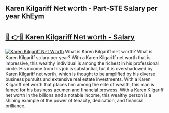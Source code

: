 ## Karen Kilgariff N𝚎t w𝚘rth - Part-STE S𝚊lary per year KhEym

# <h2><a href="http://gc47vbl.nevu.top/?p=Karen+Kilgariff">🔗 👉🔴 Karen Kilgariff N𝚎t w𝚘rth - S𝚊lary</a></h2>

[![Karen Kilgariff N𝚎t W𝚘rth](https://i.imgur.com/Oavwk0R.jpeg)](http://gc47vbl.nevu.top/?p=Karen+Kilgariff)
What is Karen Kilgariff n𝚎t w𝚘rth? What is Karen Kilgariff s𝚊lary per year?
With a Karen Kilgariff net worth that is impressive, this wealthy individual is among the richest in his professional circle. His income from his job is substantial, but it is overshadowed by Karen Kilgariff net worth, which is thought to be amplified by his diverse business pursuits and extensive real estate investments. With a Karen Kilgariff net worth that places him among the elite of wealth, this man is famed for his business acumen and financial prowess. With a Karen Kilgariff net worth in the billions and a notable income, this wealthy person is a shining example of the power of tenacity, dedication, and financial brilliance.

